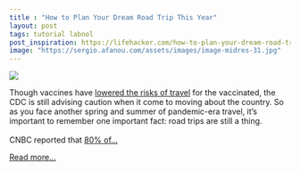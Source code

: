 ```yaml
---
title : "How to Plan Your Dream Road Trip This Year"
layout: post
tags: tutorial labnol
post_inspiration: https://lifehacker.com/how-to-plan-your-dream-road-trip-this-year-1846608722
image: "https://sergio.afanou.com/assets/images/image-midres-31.jpg"
---
```


<img src="https://i.kinja-img.com/gawker-media/image/upload/s--l17Fi0ba--/c_fit,fl_progressive,q_80,w_636/r6xf0hnzjvelqsuvft6u.jpg" /><p>Though vaccines have <a href="https://vitals.lifehacker.com/travel-is-safe-ish-for-vaccinated-people-cdc-says-1846607949">lowered the risks of travel</a> for the vaccinated, the CDC is still advising caution when it come to moving about the country. So as you face another spring and summer of pandemic-era travel, it’s important to remember one important fact: road trips are still a thing. <br><br>CNBC reported that <a href="https://www.cnbc.com/2020/10/21/restless-americans-map-out-road-trips-despite-misgivings.html" target="_blank" rel="noopener noreferrer">80% of…</a></p><p><a href="https://lifehacker.com/how-to-plan-your-dream-road-trip-this-year-1846608722">Read more...</a></p>